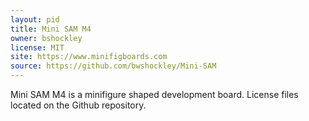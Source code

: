```yaml
---
layout: pid
title: Mini SAM M4
owner: bshockley
license: MIT
site: https://www.minifigboards.com
source: https://github.com/bwshockley/Mini-SAM
---
```

Mini SAM M4 is a minifigure shaped development board.  License files located on the Github repository.
